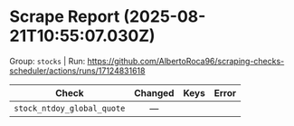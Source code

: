 # Scrape Report (2025-08-21T10:55:07.030Z)

Group: `stocks`  |  Run: https://github.com/AlbertoRoca96/scraping-checks-scheduler/actions/runs/17124831618

| Check | Changed | Keys | Error |
|---|:---:|:--|:--|
| `stock_ntdoy_global_quote` | — |  |  |
